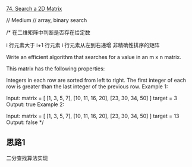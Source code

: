 [74. Search a 2D Matrix](https://leetcode.com/problems/search-a-2d-matrix/)

// Medium
// array, binary search

/*
在二维矩阵中判断是否存在给定数

i 行元素大于 i+1 行元素
i 行元素从左到右递增
非精确性排序的矩阵

Write an efficient algorithm that searches for a value in an m x n matrix.

This matrix has the following properties:

Integers in each row are sorted from left to right.
The first integer of each row is greater than the last integer of the previous row.
Example 1:

Input:
matrix = [
  [1,   3,  5,  7],
  [10, 11, 16, 20],
  [23, 30, 34, 50]
]
target = 3
Output: true
Example 2:

Input:
matrix = [
  [1,   3,  5,  7],
  [10, 11, 16, 20],
  [23, 30, 34, 50]
]
target = 13
Output: false
 */
 
 ## 思路1
 二分查找算法实现  
 